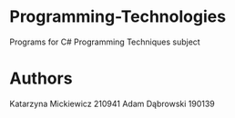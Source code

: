 # Programming-Technologies
Programs for C# Programming Techniques subject

# Authors
Katarzyna Mickiewicz	210941
Adam Dąbrowski		190139
